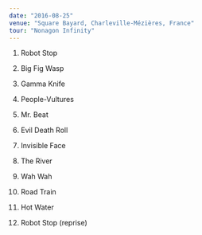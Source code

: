 ```yaml
---
date: "2016-08-25"
venue: "Square Bayard, Charleville-Mézières, France"
tour: "Nonagon Infinity"
---
```



 1. Robot Stop

 2. Big Fig Wasp

 3. Gamma Knife

 4. People-Vultures

 5. Mr. Beat

 6. Evil Death Roll

 7. Invisible Face

 8. The River

 9. Wah Wah

10. Road Train

11. Hot Water

12. Robot Stop
    (reprise)


